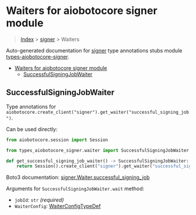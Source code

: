 <a id="waiters-for-aiobotocore-signer-module"></a>

# Waiters for aiobotocore signer module

> [Index](..) > [signer](.) > Waiters

Auto-generated documentation for
[signer](https://boto3.amazonaws.com/v1/documentation/api/latest/reference/services/signer.html#signer)
type annotations stubs module
[types-aiobotocore-signer](https://pypi.org/project/types-aiobotocore-signer/).

- [Waiters for aiobotocore signer module](#waiters-for-aiobotocore-signer-module)
  - [SuccessfulSigningJobWaiter](#successfulsigningjobwaiter)

<a id="successfulsigningjobwaiter"></a>

## SuccessfulSigningJobWaiter

Type annotations for
`aiobotocore.create_client("signer").get_waiter("successful_signing_job")`.

Can be used directly:

```python
from aiobotocore.session import Session

from types_aiobotocore_signer.waiter import SuccessfulSigningJobWaiter

def get_successful_signing_job_waiter() -> SuccessfulSigningJobWaiter:
    return Session().create_client("signer").get_waiter("successful_signing_job")
```

Boto3 documentation:
[signer.Waiter.successful_signing_job](https://boto3.amazonaws.com/v1/documentation/api/latest/reference/services/signer.html#signer.Waiter.SuccessfulSigningJob)

Arguments for `SuccessfulSigningJobWaiter.wait` method:

- `jobId`: `str` *(required)*
- `WaiterConfig`: [WaiterConfigTypeDef](./type_defs.md#waiterconfigtypedef)
